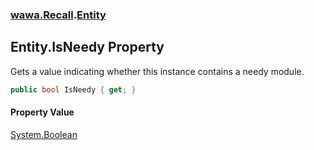 ### [wawa.Recall](wawa.Recall.md 'wawa.Recall').[Entity](Entity.md 'wawa.Recall.Entity')

## Entity.IsNeedy Property

Gets a value indicating whether this instance contains a needy module.

```csharp
public bool IsNeedy { get; }
```

#### Property Value
[System.Boolean](https://docs.microsoft.com/en-us/dotnet/api/System.Boolean 'System.Boolean')